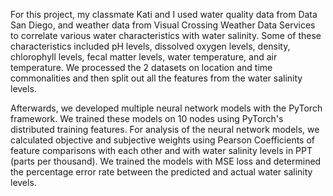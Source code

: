 For this project, my classmate Kati and I used water quality data from Data San Diego, and weather data from Visual Crossing Weather Data Services to correlate various water characteristics with water salinity. Some of these characteristics included pH levels, dissolved oxygen levels, density, chlorophyll levels, fecal matter levels, water temperature, and air temperature. We processed the 2 datasets on location and time commonalities and then split out all the features from the water salinity levels. 

Afterwards, we developed multiple neural network models with the PyTorch framework. We trained these models on 10 nodes using PyTorch's distributed training features. For analysis of the neural network models, we calculated objective and subjective weights using Pearson Coefficients of feature comparisons with each other and with water salinity levels in PPT (parts per thousand). We trained the models with MSE loss and determined the percentage error rate between the predicted and actual water salinity levels.
